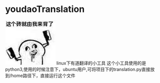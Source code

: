 # youdaoTranslation
<img src="zhuangbi.info.png.jpeg">
linux下有道翻译的小工具
这个小工具使用的是python3,使用的时候注意下，ubuntu用户,可将项目下的translation.py直接放到/home路径下，直接运行这个文件
